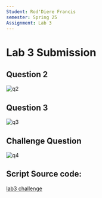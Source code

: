 ```yaml
---
Student: Rod'Diere Francis
semester: Spring 25
Assignment: Lab 3
---
```


# Lab 3 Submission

## Question 2
![q2](Q2.1.png)

## Question 3
![q3](q3.1.png)

## Challenge Question
![q4](q4.png)

## Script Source code:
[lab3 challenge](lab3-script.sh)
